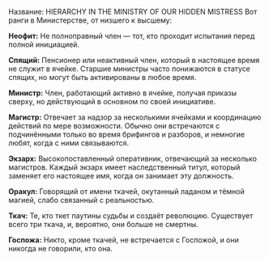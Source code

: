 Название: HIERARCHY IN THE MINISTRY OF OUR HIDDEN MISTRESS
Вот ранги в Министерстве, от низшего к высшему:

**Неофит:** Не полноправный член — тот, кто проходит испытания перед полной инициацией.

**Спящий:** Пенсионер или неактивный член, который в настоящее время не служит в ячейке. Старшие министры часто понижаются в статусе спящих, но могут быть активированы в любое время.

**Министр:** Член, работающий активно в ячейке, получая приказы сверху, но действующий в основном по своей инициативе.

**Магистр:** Отвечает за надзор за несколькими ячейками и координацию действий по мере возможности. Обычно они встречаются с подчинёнными только во время брифингов и разборов, и немногие любят, когда с ними связываются.

**Экзарх:** Высокопоставленный оперативник, отвечающий за несколько магистров. Каждый экзарх имеет наследственный титул, который заменяет его настоящее имя, когда он занимает эту должность.

**Оракул:** Говорящий от имени ткачей, окутанный ладаном и тёмной магией, слабо связанный с реальностью.

**Ткач:** Те, кто ткет паутины судьбы и создаёт революцию. Существует всего три ткача, и, вероятно, они больше не смертны.

**Госпожа:** Никто, кроме ткачей, не встречается с Госпожой, и они никогда не говорили, кто она.